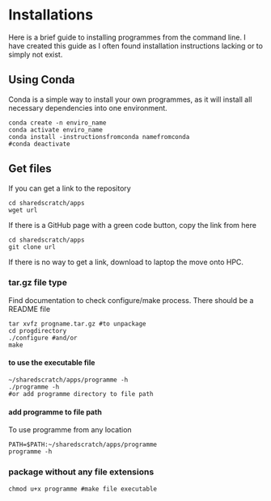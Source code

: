 # Installations
Here is a brief guide to installing programmes from the command line. I have created this guide as I often found installation instructions lacking or to simply not exist.  

## Using Conda
Conda is a simple way to install your own programmes, as it will install all necessary dependencies into one environment.  
```
conda create -n enviro_name
conda activate enviro_name
conda install -instructionsfromconda namefromconda
#conda deactivate
```

## Get files
If you can get a link to the repository
```
cd sharedscratch/apps
wget url
```
If there is a GitHub page with a green code button, copy the link from here
```
cd sharedscratch/apps
git clone url
```
If there is no way to get a link, download to laptop the move onto HPC.

### tar.gz file type
Find documentation to check configure/make process. There should be a README file
```
tar xvfz progname.tar.gz #to unpackage
cd progdirectory
./configure #and/or
make
```

#### to use the executable file
```
~/sharedscratch/apps/programme -h
./programme -h
#or add programme directory to file path
```
#### add programme to file path
To use programme from any location
```
PATH=$PATH:~/sharedscratch/apps/programme
programme -h
```
### package without any file extensions
```
chmod u+x programme #make file executable
```

